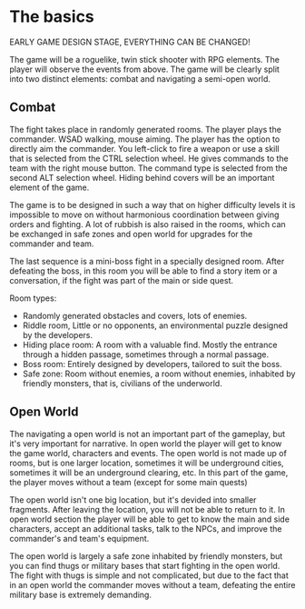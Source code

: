 # The basics
EARLY GAME DESIGN STAGE, EVERYTHING CAN BE CHANGED!

The game will be a roguelike, twin stick shooter with RPG elements. The player will observe the events from above. The game will be clearly split into two distinct elements: combat and navigating a semi-open world.

## Combat
The fight takes place in randomly generated rooms. The player plays the commander. WSAD walking, mouse aiming. The player has the option to directly aim the commander. You left-click to fire a weapon or use a skill that is selected from the CTRL selection wheel. He gives commands to the team with the right mouse button. The command type is selected from the second ALT selection wheel. Hiding behind covers will be an important element of the game.

The game is to be designed in such a way that on higher difficulty levels it is impossible to move on without harmonious coordination between giving orders and fighting. A lot of rubbish is also raised in the rooms, which can be exchanged in safe zones and open world for upgrades for the commander and team.

The last sequence is a mini-boss fight in a specially designed room. After defeating the boss, in this room you will be able to find a story item or a conversation, if the fight was part of the main or side quest.

Room types:
* Randomly generated obstacles and covers, lots of enemies.
* Riddle room, Little or no opponents, an environmental puzzle designed by the developers.
* Hiding place room: A room with a valuable find. Mostly the entrance through a hidden passage, sometimes through a normal passage.
* Boss room: Entirely designed by developers, tailored to suit the boss.
* Safe zone: Room without enemies, a room without enemies, inhabited by friendly monsters, that is, civilians of the underworld.

## Open World
The navigating a open world is not an important part of the gameplay, but it's very important for narrative. In open world the player will get to know the game world, characters and events. The open world is not made up of rooms, but is one larger location, sometimes it will be underground cities, sometimes it will be an underground clearing, etc. In this part of the game, the player moves without a team (except for some main quests)

The open world isn't one big location, but it's devided into smaller fragments. After leaving the location, you will not be able to return to it. In open world section the player will be able to get to know the main and side characters, accept an additional tasks, talk to the NPCs, and improve the commander's and team's equipment. 

The open world is largely a safe zone inhabited by friendly monsters, but you can find thugs or military bases that start fighting in the open world. The fight with thugs is simple and not complicated, but due to the fact that in an open world the commander moves without a team, defeating the entire military base is extremely demanding.

